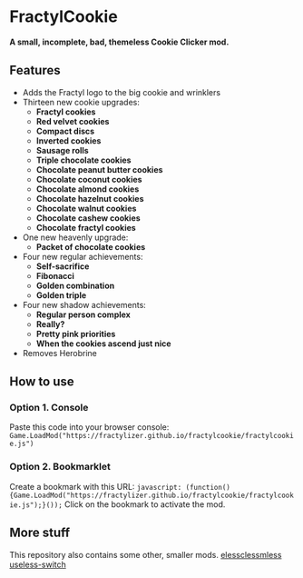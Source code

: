 # FractylCookie
**A small, incomplete, bad, themeless Cookie Clicker mod.**
## Features
- Adds the Fractyl logo to the big cookie and wrinklers
- Thirteen new cookie upgrades: 
  - **Fractyl cookies**
  - **Red velvet cookies**
  - **Compact discs**
  - **Inverted cookies**
  - **Sausage rolls**
  - **Triple chocolate cookies**
  - **Chocolate peanut butter cookies**
  - **Chocolate coconut cookies**
  - **Chocolate almond cookies**
  - **Chocolate hazelnut cookies**
  - **Chocolate walnut cookies**
  - **Chocolate cashew cookies**
  - **Chocolate fractyl cookies**
- One new heavenly upgrade:
  - **Packet of chocolate cookies**
- Four new regular achievements:
  - **Self-sacrifice**
  - **Fibonacci**
  - **Golden combination**
  - **Golden triple**
- Four new shadow achievements: 
  - **Regular person complex**
  - **Really?**
  - **Pretty pink priorities**
  - **When the cookies ascend just nice**
- Removes Herobrine
## How to use
### Option 1. Console
Paste this code into your browser console: `Game.LoadMod("https://fractylizer.github.io/fractylcookie/fractylcookie.js")`
### Option 2. Bookmarklet
Create a bookmark with this URL: `javascript: (function(){Game.LoadMod("https://fractylizer.github.io/fractylcookie/fractylcookie.js");}());`
Click on the bookmark to activate the mod.
## More stuff
This repository also contains some other, smaller mods.
[elessclessmless](other-mods/elessclessmless/README.md)
[useless-switch](other-mods/useless-switch/README.md)

